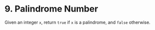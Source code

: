# 9. Palindrome Number

Given an integer `x`, return `true` if `x` is a palindrome, and `false` otherwise.